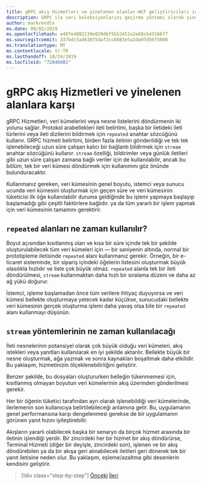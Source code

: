 ```yaml
---
title: gRPC akış Hizmetleri ve yinelenen alanlar-WCF geliştiricileri için gRPC
description: GRPC ile veri koleksiyonlarını geçirme yöntemi olarak yinelenen alanları akış Hizmetleri ile karşılaştırma.
author: markrendle
ms.date: 09/02/2019
ms.openlocfilehash: e48fe4882139e029dbf5b52451a2e68cb4316677
ms.sourcegitcommit: 337bdc5a463875daf2cc6883e5a2da97d56f5000
ms.translationtype: MT
ms.contentlocale: tr-TR
ms.lasthandoff: 10/24/2019
ms.locfileid: "72846081"
---
```

# <a name="grpc-streaming-services-versus-repeated-fields"></a>gRPC akış Hizmetleri ve yinelenen alanlara karşı

gRPC Hizmetleri, veri kümelerini veya nesne listelerini döndürmenin iki yolunu sağlar. Protokol arabellekleri ileti belirtimi, başka bir iletideki ileti türlerini veya ileti dizilerini bildirmek için `repeated` anahtar sözcüğünü kullanır. GRPC hizmeti belirtimi, birden fazla iletinin gönderildiği ve tek tek işlenebileceği uzun süre çalışan kalıcı bir bağlantı bildirmek için `stream` anahtar sözcüğünü kullanır. `stream` özelliği, bildirimler veya günlük iletileri gibi uzun süre çalışan zamana bağlı veriler için de kullanılabilir, ancak bu bölüm, tek bir veri kümesi döndürmek için kullanımını göz önünde bulunduracaktır.

Kullanmanız gereken, veri kümesinin genel boyutu, istemci veya sunucu ucunda veri kümesini oluşturmak için geçen süre ve veri kümesinin tüketicisi ilk öğe kullanılabilir duruma geldiğinde bu işlemi yapmaya başlayıp başlamadığı gibi çeşitli faktörlere bağlıdır. ya da tüm yararlı bir işlem yapmak için veri kümesinin tamamını gerektirir.

## <a name="when-to-use-repeated-fields"></a>`repeated` alanları ne zaman kullanılır?

Boyut açısından kısıtlanmış olan ve kısa bir süre içinde tek bir şekilde oluşturulabilecek tüm veri kümeleri için — bir saniyenin altında, normal bir prototipleme iletisinde `repeated` alanı kullanmanız gerekir. Örneğin, bir e-ticaret sisteminde, bir sipariş içindeki öğelerin listesini oluşturmak büyük olasılıkla hızlıdır ve liste çok büyük olmaz. `repeated` alanla tek bir ileti döndürülmesi, `stream` kullanmaktan daha hızlı bir sıralama düzeni ve daha az ağ yükü doğurur.

İstemci, işleme başlamadan önce tüm verilere ihtiyaç duyuyorsa ve veri kümesi bellekte oluşturmaya yetecek kadar küçükse, sunucudaki bellekte veri kümesinin gerçek oluşturma işlemi daha yavaş olsa bile bir `repeated` alanı kullanmayı düşünün.

## <a name="when-to-use-stream-methods"></a>`stream` yöntemlerinin ne zaman kullanılacağı

İleti nesnelerinin potansiyel olarak çok büyük olduğu veri kümeleri, akış istekleri veya yanıtları kullanılarak en iyi şekilde aktarılır. Bellekte büyük bir nesne oluşturmak, ağa yazmak ve sonra kaynakları boşaltmak daha etkilidir. Bu yaklaşım, hizmetinizin ölçeklenebilirliğini geliştirir.

Benzer şekilde, bu dosyaları oluştururken belleğin tükenmemesi için, kısıtlanmış olmayan boyutun veri kümelerinin akış üzerinden gönderilmesi gerekir.

Her bir öğenin tüketici tarafından ayrı olarak işlenebildiği veri kümelerinde, ilerlemenin son kullanıcıya belirtilebileceği anlamına gelir. Bu, uygulamanın genel performansına karşı dengelenmesi gerekse de bir uygulamanın görünen yanıt hızını iyileştirebilir.

Akışların yararlı olabilecek başka bir senaryo da birçok hizmet arasında bir iletinin işlendiği yerdir. Bir zincirdeki her bir hizmet bir akış döndürürse, Terminal Hizmeti (diğer bir deyişle, zincirdeki son), işlenen ve bir akış döndürebilen ya da bir akışa geri alınabilecek iletileri geri dönerek tek bir yanıt iletisine neden olur. Bu yaklaşım, eşleme/azaltma gibi desenlerin kendisini geliştirir.

>[!div class="step-by-step"]
>[Önceki](migrate-duplex-services.md)
>[İleri](client-libraries.md)
